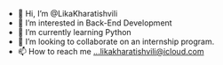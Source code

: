 - 👋 Hi, I’m @LikaKharatishvili
- 👀 I’m interested in Back-End Development
- 🌱 I’m currently learning Python
- 💞️ I’m looking to collaborate on an internship program.
- 📫 How to reach me ...likakharatishvili@icloud.com

<!---
LikaKharatishvili/LikaKharatishvili is a ✨ special ✨ repository because its `README.md` (this file) appears on your GitHub profile.
You can click the Preview link to take a look at your changes.
--->
